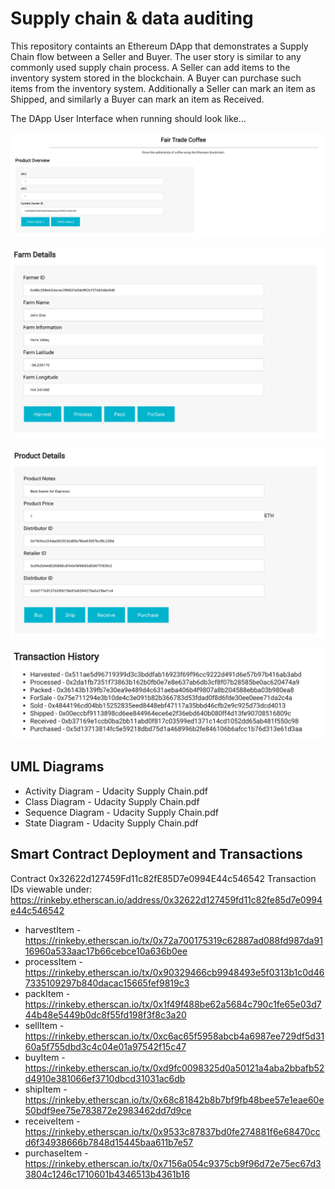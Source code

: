# Supply chain & data auditing

This repository containts an Ethereum DApp that demonstrates a Supply Chain flow between a Seller and Buyer. The user story is similar to any commonly used supply chain process. A Seller can add items to the inventory system stored in the blockchain. A Buyer can purchase such items from the inventory system. Additionally a Seller can mark an item as Shipped, and similarly a Buyer can mark an item as Received.

The DApp User Interface when running should look like...

![truffle test](images/ftc_product_overview.png)

![truffle test](images/ftc_farm_details.png)

![truffle test](images/ftc_product_details.png)

![truffle test](images/ftc_transaction_history.png)


## UML Diagrams

- Activity Diagram - Udacity Supply Chain.pdf
- Class Diagram - Udacity Supply Chain.pdf
- Sequence Diagram - Udacity Supply Chain.pdf
- State Diagram - Udacity Supply Chain.pdf

## Smart Contract Deployment and Transactions

Contract 0x32622d127459Fd11c82fE85D7e0994E44c546542
Transaction IDs viewable under: https://rinkeby.etherscan.io/address/0x32622d127459fd11c82fe85d7e0994e44c546542
- harvestItem - https://rinkeby.etherscan.io/tx/0x72a700175319c62887ad088fd987da9116960a533aac17b66cebce10a636b0ee
- processItem - https://rinkeby.etherscan.io/tx/0x90329466cb9948493e5f0313b1c0d467335109297b840dacac15665fef9819c3
- packItem - https://rinkeby.etherscan.io/tx/0x1f49f488be62a5684c790c1fe65e03d744b48e5449b0dc8f55fd198f3f8c3a20
- sellItem - https://rinkeby.etherscan.io/tx/0xc6ac65f5958abcb4a6987ee729df5d3160a5f755dbd3c4c04e01a97542f15c47
- buyItem - https://rinkeby.etherscan.io/tx/0xd9fc0098325d0a50121a4aba2bbafb52d4910e381066ef3710dbcd31031ac6db
- shipItem - https://rinkeby.etherscan.io/tx/0x68c81842b8b7bf9fb48bee57e1eae60e50bdf9ee75e783872e2983462dd7d9ce
- receiveItem - https://rinkeby.etherscan.io/tx/0x9533c87837bd0fe274881f6e68470ccd6f34938666b7848d15445baa611b7e57
- purchaseItem - https://rinkeby.etherscan.io/tx/0x7156a054c9375cb9f96d72e75ec67d33804c1246c1710601b4346513b4361b16